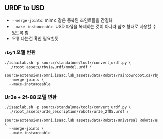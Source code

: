 ## URDF to USD
- `--merge-joints`: mimic 같은 중복된 조인트들을 간결화
- `--make-instanceable`: USD 파일을 복제하는 것이 아니라 참조 형태로 사용할 수 있도록 함
- 오류 나는건 확인 필요할듯

### rby1 모델 변환
```
./isaaclab.sh -p source/standalone/tools/convert_urdf.py \
  ./robot_assets/rby1a/urdf/model.urdf \
  source/extensions/omni.isaac.lab_assets/data/Robots/rainbowrobotics/rby1.usd\
  --merge-joints \
  --make-instanceable
```

### Ur3e + 2f-88 모델 변환
```
./isaaclab.sh -p source/standalone/tools/convert_urdf.py \
  ./robot_assets/ur3e_description/robots/ur3e_2f85.urdf \
  source/extensions/omni.isaac.lab_assets/data/Robots/Universal_Robots/ur3e_2f85.usd \
  --merge-joints \
  --make-instanceable
```